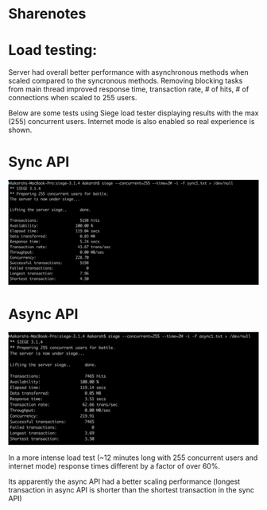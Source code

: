 # Sharenotes

# Load testing:

Server had overall better performance with asynchronous methods when scaled compared to the syncronous methods.
Removing blocking tasks from main thread improved response time, transaction rate, # of hits, # of connections when scaled to 255 users.

Below are some tests using Siege load tester displaying results with the max (255) concurrent users. Internet mode is also enabled so real experience is shown.

# Sync API
![sync](Load/sync.png)

# Async API
![async](Load/async.png)

In a more intense load test (~12 minutes long with 255 concurrent users and internet mode) response times different by a factor of over 60%.


Its apparently the async API had a better scaling performance (longest transaction in async API is shorter than the shortest transaction in the sync API)
